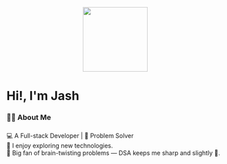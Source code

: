 <div align="center">
  <img height="150" src="https://khatriroshan.com.np/static/media/giphy.b31655aeb566789dab09.gif"  />
</div>

<h1 align="left">Hi!, I'm Jash</h1>

###

<h3 align="left">👩‍💻  About Me</h3>

###

<p align="left">💻 A Full-stack Developer | 🧠 Problem Solver<br>🚀 I enjoy exploring new technologies.<br>🧩 Big fan of brain-twisting problems — DSA keeps me sharp and slightly 🤯.</p>

###



###




###

